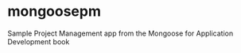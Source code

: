 mongoosepm
==========

Sample Project Management app from the Mongoose for Application Development book
